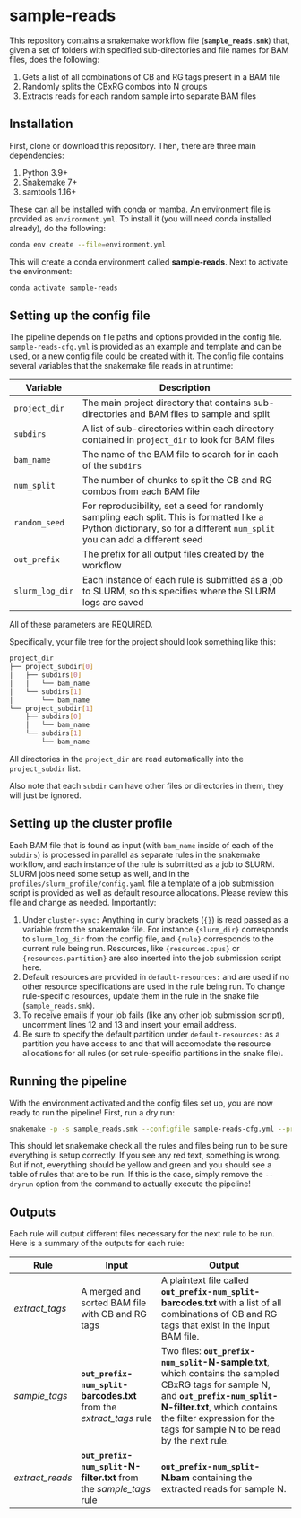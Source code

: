 # sample-reads

This repository contains a snakemake workflow file (**`sample_reads.smk`**) that, given a set of folders with specified sub-directories and file names for BAM files, does the following:

1. Gets a list of all combinations of CB and RG tags present in a BAM file
2. Randomly splits the CBxRG combos into N groups
3. Extracts reads for each random sample into separate BAM files

## Installation

First, clone or download this repository. Then, there are three main dependencies:

1. Python 3.9+
2. Snakemake 7+
3. samtools 1.16+

These can all be installed with [conda](https://docs.conda.io/en/latest/) or [mamba](https://mamba.readthedocs.io/en/latest/index.html). An environment file is provided as `environment.yml`. To install it (you will need conda installed already), do the following:

```bash
conda env create --file=environment.yml
```

This will create a conda environment called **sample-reads**. Next to activate the environment:

```bash
conda activate sample-reads
```

## Setting up the config file

The pipeline depends on file paths and options provided in the config file. `sample-reads-cfg.yml` is provided as an example and template and can be used, or a new config file could be created with it. The config file contains several variables that the snakemake file reads in at runtime:

| Variable | Description | 
| -------- | ----------- |
| `project_dir` | The main project directory that contains sub-directories and BAM files to sample and split |
| `subdirs` | A list of sub-directories within each directory contained in `project_dir` to look for BAM files |
| `bam_name` | The name of the BAM file to search for in each of the `subdirs` |
| `num_split` | The number of chunks to split the CB and RG combos from each BAM file |
| `random_seed` | For reproducibility, set a seed for randomly sampling each split. This is formatted like a Python dictionary, so for a different `num_split` you can add a different seed
| `out_prefix` | The prefix for all output files created by the workflow |
| `slurm_log_dir` | Each instance of each rule is submitted as a job to SLURM, so this specifies where the SLURM logs are saved |

All of these parameters are REQUIRED.

Specifically, your file tree for the project should look something like this:

```bash
project_dir
├── project_subdir[0]
│   ├── subdirs[0]
│   │   └── bam_name
│   └── subdirs[1]
│       └── bam_name
└── project_subdir[1]
    ├── subdirs[0]
    │   └── bam_name
    └── subdirs[1]
        └── bam_name
```

All directories in the `project_dir` are read automatically into the `project_subdir` list. 

Also note that each `subdir` can have other files or directories in them, they will just be ignored.

## Setting up the cluster profile

Each BAM file that is found as input (with `bam_name` inside of each of the `subdirs`) is processed in parallel as separate rules in the snakemake workflow, and each instance of the rule is submitted as a job to SLURM. SLURM jobs need some setup as well, and in the `profiles/slurm_profile/config.yaml` file a template of a job submission script is provided as well as default resource allocations. Please review this file and change as needed. Importantly:

1. Under `cluster-sync:` Anything in curly brackets (`{}`) is read passed as a variable from the snakemake file. For instance `{slurm_dir}` corresponds to `slurm_log_dir` from the config file, and `{rule}` corresponds to the current rule being run. Resources, like `{resources.cpus}` or `{resources.partition}` are also inserted into the job submission script here.
2. Default resources are provided in `default-resources:` and are used if no other resource specifications are used in the rule being run. To change rule-specific resources, update them in the rule in the snake file (`sample_reads.smk`).
3. To receive emails if your job fails (like any other job submission script), uncomment lines 12 and 13 and insert your email address.
4. Be sure to specify the default partition under `default-resources:` as a partition you have access to and that will accomodate the resource allocations for all rules (or set rule-specific partitions in the snake file).

## Running the pipeline

With the environment activated and the config files set up, you are now ready to run the pipeline! First, run a dry run:


```bash
snakemake -p -s sample_reads.smk --configfile sample-reads-cfg.yml --profile profiles/slurm_profile/ --dryrun
```

This should let snakemake check all the rules and files being run to be sure everything is setup correctly. If you see any red text, something is wrong. But if not, everything should be yellow and green and you should see a table of rules that are to be run. If this is the case, simply remove the `--dryrun` option from the command to actually execute the pipeline!

## Outputs

Each rule will output different files necessary for the next rule to be run. Here is a summary of the outputs for each rule:

| Rule | Input |  Output |
| ---- | ----- | ------- |
| *extract_tags* | A merged and sorted BAM file with CB and RG tags | A plaintext file called **`out_prefix`-`num_split`-barcodes.txt** with a list of all combinations of CB and RG tags that exist in the input BAM file. |
| *sample_tags* | **`out_prefix`-`num_split`-barcodes.txt** from the *extract_tags* rule | Two files: **`out_prefix`-`num_split`-N-sample.txt**, which contains the sampled CBxRG tags for sample N, and **`out_prefix`-`num_split`-N-filter.txt**, which contains the filter expression for the  tags for sample N to be read by the next rule. |
| *extract_reads* | **`out_prefix`-`num_split`-N-filter.txt** from the *sample_tags* rule | **`out_prefix`-`num_split`-N.bam** containing the extracted reads for sample N.
